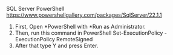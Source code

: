 SQL Server PowerShell
https://www.powershellgallery.com/packages/SqlServer/22.1.1


1. First, Open *PowerShell with *Run as Administrator.
2. Then, run this command in PowerShell
Set-ExecutionPolicy -ExecutionPolicy RemoteSigned
3. After that type Y and press Enter.
